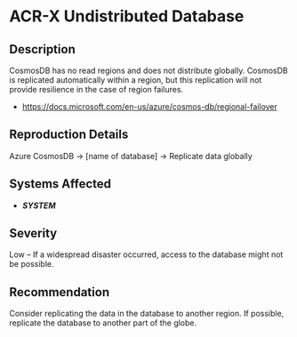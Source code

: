 ACR-X Undistributed Database
============================

Description
-----------
CosmosDB has no read regions and does not distribute globally. CosmosDB is replicated automatically within a region, but this replication will not provide resilience in the case of region failures.
* https://docs.microsoft.com/en-us/azure/cosmos-db/regional-failover

Reproduction Details
--------------------
Azure CosmosDB -> [name of database] -> Replicate data globally

Systems Affected
----------------
  * ***SYSTEM***

Severity
--------
Low – If a widespread disaster occurred, access to the database might not be possible.

Recommendation
--------------
Consider replicating the data in the database to another region. If possible, replicate the database to another part of the globe.
